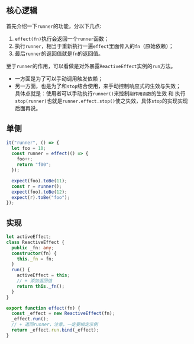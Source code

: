 ## 核心逻辑

首先介绍一下`runner`的功能，分以下几点:

1. `effect(fn)`执行会返回一个`runner`函数；
2. 执行`runner`，相当于重新执行一遍`effect`里面传入的`fn`（原始依赖）；
3. 最后`runner`的返回值就是`fn`的返回值。

至于`runner`的作用，可以看做是对外暴露`ReactiveEffect`实例的`run`方法。

- 一方面是为了可以手动调用触发依赖；
- 另一方面，也是为了和`stop`结合使用，来手动控制响应式的生效与失效；  
   具体点就是：使用者可以手动执行`runner()`来控制`副作用函数`的生效 和 执行`stop(runner)`也就是`runner.effect.stop()`使之失效，具体`stop`的实现实现后面再说。

## 单侧

```ts
it("runner", () => {
  let foo = 10;
  const runner = effect(() => {
    foo++;
    return "f00";
  });

  expect(foo).toBe(11);
  const r = runner();
  expect(foo).toBe(12);
  expect(r).toBe("foo");
});
```

## 实现

```ts
let activeEffect;
class ReactiveEffect {
  public _fn: any;
  constructor(fn) {
    this._fn = fn;
  }
  run() {
    activeEffect = this;
    // + 添加返回值
    return this._fn();
  }
}

export function effect(fn) {
  const _effect = new ReactiveEffect(fn);
  _effect.run();
  // + 返回runner，注意，一定要绑定示例
  return _effect.run.bind(_effect);
}
```
